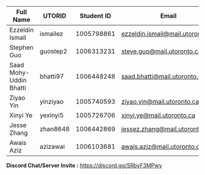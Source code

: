  Full Name | UTORID | Student ID | Email | Best Way to Contact |Discord Username |
|-----------|--------|------------|-------|---------------------|------------------|
| Ezzeldin Ismail | ismailez | 1005798861 | ezzeldin.ismail@mail.utoronto.ca | 647 858 9725| Ezzeldin Ismail#1151 |
| Stephen Guo | guostep2 | 1006313231 | steve.guo@mail.utoronto.ca | 4372311263 | Epicsteve2#1025 |
| Saad Mohy-Uddin Bhatti | bhatti97 | 1006448248 | saad.bhatti@mail.utoronto.ca | 7816929561 | Saad#9690 |
| Ziyao Yin | yinziyao | 1005740593 | ziyao.yin@mail.utoronto.ca | 4379847344 | smartmaru#3641 |
|Xinyi Ye |yexinyi5 |1005726706 |xinyi.ye@mail.utoronto.ca |6478967170 |Xinyi Ye#1451 |
| Jesse Zhang | zhan8648 | 1006442869 | jessez.zhang@mail.utoronto.ca | 236-562-8169 | Gasconade #4037
Awais Aziz | azizawai | 1006103681 | awais.aziz@mail.utoronto.ca | 4165098854 | Aziz A#3931
**Discord Chat/Server Invite :** https://discord.gg/SRbyF3MPwy